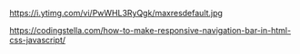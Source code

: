 https://i.ytimg.com/vi/PwWHL3RyQgk/maxresdefault.jpg

https://codingstella.com/how-to-make-responsive-navigation-bar-in-html-css-javascript/
